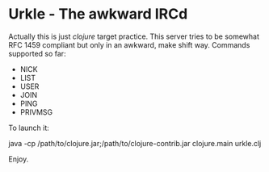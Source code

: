 Urkle - The awkward IRCd
=========================

Actually this is just *clojure* target practice. This server tries to be somewhat RFC 1459 compliant but only in an awkward, make shift way.
Commands supported so far:

* NICK
* LIST
* USER
* JOIN
* PING
* PRIVMSG

To launch it:

  java -cp /path/to/clojure.jar;/path/to/clojure-contrib.jar clojure.main urkle.clj

Enjoy.

